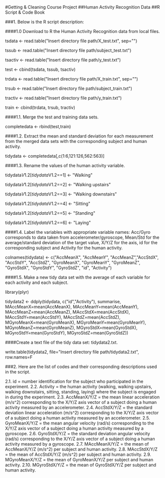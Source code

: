 #Getting &amp; Cleaning Course Project
##Human Activity Recognition Data
##R Script & Code Book


###1. Below is the R script description:

####1.0 Download to R the Human Activity Recognition data from local files.

tsdata <- read.table("Insert directory file path/X_test.txt", sep="")

tssub <- read.table("Insert directory file path/subject_test.txt")

tsactiv <- read.table("Insert directory file path/y_test.txt")

test <- cbind(tsdata, tssub, tsactiv)

trdata <- read.table("Insert directory file path/X_train.txt", sep="")

trsub <- read.table("Insert directory file path/subject_train.txt")

tractiv <- read.table("Insert directory file path/y_train.txt")

train <- cbind(trdata, trsub, tractiv)

####1.1. Merge the test and training data sets.

completedata <- rbind(test,train)

####1.2. Extract the mean and standard deviation for each measurement from the merged data sets with the corresponding subject and human activity.

tidydata <- completedata[,c(1:6,121:126,562:563)]

####1.3. Rename the values of the human activity variable.

tidydata$V1.2[tidydata$V1.2==1] <- "Walking"

tidydata$V1.2[tidydata$V1.2==2] <- "Walking upstairs"

tidydata$V1.2[tidydata$V1.2==3] <- "Walking downstairs"

tidydata$V1.2[tidydata$V1.2==4] <- "Sitting"

tidydata$V1.2[tidydata$V1.2==5] <- "Standing"

tidydata$V1.2[tidydata$V1.2==6] <- "Laying"

####1.4. Label the variables with appropriate variable names: 
    Acc/Gyro corresponds to data taken from accelerometer/gyroscope,
    Mean/Std for the average/standard deviation of the target value, 
    X/Y/Z for the axis, 
    id for the corresponding subject and 
    Activity for the human activity.
    
colnames(tidydata) <- c("AccMeanX", "AccMeanY", "AccMeanZ","AccStdX", "AccStdY",
                        "AccStdZ", "GyroMeanX", "GyroMeanY", "GyroMeanZ", "GyroStdX", "GyroStdY",
                        "GyroStdZ", "id", "Activity")

####1.5. Make a new tidy data set with the average of each variable for each activity and each subject.

library(plyr)

tidydata2 <- ddply(tidydata, c("id","Activity"), summarise, MAccMeanX=mean(AccMeanX), 
                   MAccMeanY=mean(AccMeanY), MAccMeanZ=mean(AccMeanZ), MAccStdX=mean(AccStdX), 
                   MAccStdY=mean(AccStdY), MAccStdZ=mean(AccStdZ), MGyroMeanX=mean(GyroMeanX),
                   MGyroMeanY=mean(GyroMeanY), MGyroMeanZ=mean(GyroMeanZ), MGyroStdX=mean(GyroStdX),
                   MGyroStdY=mean(GyroStdY), MGyroStdZ=mean(GyroStdZ))

####Create a text file of the tidy data set: tidydata2.txt.

write.table(tidydata2, file="Insert directory file path/tidydata2.txt", row.names=F

###2. Here are the list of codes and their corresponding descriptions used in the script.

2.1. id = number identification for the subject who participated in the experiment.
2.2. Activity = the human activity (walking, walking upstairs, walking downstairs, sitting, standing, laying) where the subject is engaged in during the experiment.
2.3. AccMeanX/Y/Z = the mean linear acceleration (m/s^2) corresponding to the X/Y/Z axis vector of a subject doing a human activity measured by an accelerometer.
2.4. AccStdX/Y/Z = the standard deviation linear acceleration (m/s^2) corresponding to the X/Y/Z axis vector of a subject doing a human activity measured by an accelerometer.
2.5. GyroMeanX/Y/Z = the mean angular velocity (rad/s) corresponding to the X/Y/Z axis vector of a subject doing a human activity measured by a gyroscope.
2.6. GyroStdX/Y/Z = the standard deviation angular velocity (rad/s) corresponding to the X/Y/Z axis vector of a subject doing a human activity measured by a gyroscope.
2.7. MAccMeanX/Y/Z = the mean of AccMeanX/Y/Z (m/s^2) per subject and human activity.
2.8. MAccStdX/Y/Z = the mean of AccStdX/Y/Z (m/s^2) per subject and human activity.
2.9. MGyroMeanX/Y/Z = the mean of GyroMeanX/Y/Z per subject and human activity.
2.10. MGyroStdX/Y/Z = the mean of GyroStdX/Y/Z per subject and human activity.
